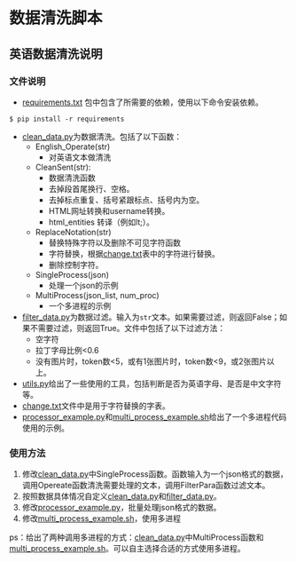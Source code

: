 # 数据清洗脚本
## 英语数据清洗说明
### 文件说明
* [requirements.txt](requirements.txt) 包中包含了所需要的依赖，使用以下命令安装依赖。
```
$ pip install -r requirements
```
* [clean_data.py](clean_data.py)为数据清洗。包括了以下函数：
    * English_Operate(str)
        * 对英语文本做清洗
    * CleanSent(str):
        * 数据清洗函数
        * 去掉段首尾换行、空格。
        * 去掉标点重复、括号紧跟标点、括号内为空。
        * HTML网址转换和username转换。
        * html_entities 转译（例如lt;）。
    * ReplaceNotation(str)
        * 替换特殊字符以及删除不可见字符函数
        * 字符替换，根据[change.txt](change.txt)表中的字符进行替换。
        * 删除控制字符。
    * SingleProcess(json)
        * 处理一个json的示例
    * MultiProcess(json_list, num_proc)
        * 一个多进程的示例
* [filter_data.py](filter_data.py)为数据过滤。输入为`str`文本。如果需要过滤，则返回False；如果不需要过滤，则返回True。文件中包括了以下过滤方法：
    * 空字符
    * 拉丁字母比例<0.6
    * 没有图片时，token数<5，或有1张图片时，token数<9，或2张图片以上。
* [utils.py](utils.py)给出了一些使用的工具，包括判断是否为英语字母、是否是中文字符等。
* [change.txt](change.txt)文件中是用于字符替换的字表。
* [processor_example.py](processor_example.py)和[multi_process_example.sh](multi_process_example.sh)给出了一个多进程代码使用的示例。

### 使用方法
1. 修改[clean_data.py](clean_data.py)中SingleProcess函数。函数输入为一个json格式的数据，调用Opereate函数清洗需要处理的文本，调用FilterPara函数过滤文本。
2. 按照数据具体情况自定义[clean_data.py](clean_data.py)和[filter_data.py](filter_data.py)。
3. 修改[processor_example.py](processor_example.py)，批量处理json格式的数据。
4. 修改[multi_process_example.sh](multi_process_example.sh)，使用多进程

ps：给出了两种调用多进程的方式：[clean_data.py](clean_data.py)中MultiProcess函数和[multi_process_example.sh](multi_process_example.sh)。可以自主选择合适的方式使用多进程。